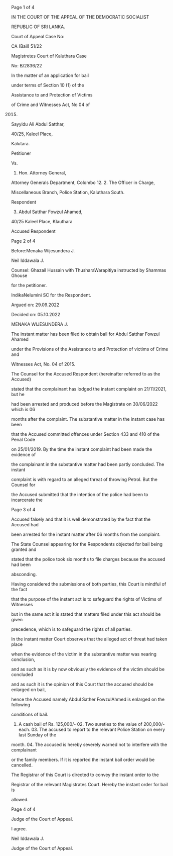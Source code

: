 Page 1 of 4

IN THE COURT OF THE APPEAL OF THE DEMOCRATIC SOCIALIST

REPUBLIC OF SRI LANKA.

Court of Appeal Case No:

CA (Bail) 51/22

Magistretes Court of Kaluthara Case

No: B/2836/22

In the matter of an application for bail

under terms of Section 10 (1) of the

Assistance to and Protection of Victims

of Crime and Witnesses Act, No 04 of

2015.

Sayyidu Ali Abdul Satthar,

40/25, Kaleel Place,

Kalutara.

Petitioner

Vs.

1. Hon. Attorney General,

Attorney Generals Department, Colombo 12. 2. The Officer in Charge,

Miscellaneous Branch, Police Station, Kaluthara South.

Respondent

3. Abdul Satthar Fowzul Ahamed,

40/25 Kaleel Place, Klauthara

Accused Respondent

Page 2 of 4

Before:Menaka Wijesundera J.

Neil Iddawala J.

Counsel: Ghazail Hussain with ThusharaWarapitiya instructed by Shammas Ghouse

for the petitioner.

IndikaNelumini SC for the Respondent.

Argued on: 29.09.2022

Decided on: 05.10.2022

MENAKA WIJESUNDERA J.

The instant matter has been filed to obtain bail for Abdul Satthar Fowzul Ahamed

under the Provisions of the Assistance to and Protection of victims of Crime and

Witnesses Act, No. 04 of 2015.

The Counsel for the Accused Respondent (hereinafter referred to as the Accused)

stated that the complainant has lodged the instant complaint on 21/11/2021, but he

had been arrested and produced before the Magistrate on 30/06/2022 which is 06

months after the complaint. The substantive matter in the instant case has been

that the Accused committed offences under Section 433 and 410 of the Penal Code

on 25/01/2019. By the time the instant complaint had been made the evidence of

the complainant in the substantive matter had been partly concluded. The instant

complaint is with regard to an alleged threat of throwing Petrol. But the Counsel for

the Accused submitted that the intention of the police had been to incarcerate the

Page 3 of 4

Accused falsely and that it is well demonstrated by the fact that the Accused had

been arrested for the instant matter after 06 months from the complaint.

The State Counsel appearing for the Respondents objected for bail being granted and

stated that the police took six months to file charges because the accused had been

absconding.

Having considered the submissions of both parties, this Court is mindful of the fact

that the purpose of the instant act is to safeguard the rights of Victims of Witnesses

but in the same act it is stated that matters filed under this act should be given

precedence, which is to safeguard the rights of all parties.

In the instant matter Court observes that the alleged act of threat had taken place

when the evidence of the victim in the substantive matter was nearing conclusion,

and as such as it is by now obviously the evidence of the victim should be concluded

and as such it is the opinion of this Court that the accused should be enlarged on bail,

hence the Accused namely Abdul Sather FowzulAhmed is enlarged on the following

conditions of bail.

01. A cash bail of Rs. 125,000/- 02. Two sureties to the value of 200,000/- each. 03. The accused to report to the relevant Police Station on every last Sunday of the

month. 04. The accused is hereby severely warned not to interfere with the complainant

or the family members. If it is reported the instant bail order would be cancelled.

The Registrar of this Court is directed to convey the instant order to the

Registrar of the relevant Magistrates Court. Hereby the instant order for bail is

allowed.

Page 4 of 4

Judge of the Court of Appeal.

I agree.

Neil Iddawala J.

Judge of the Court of Appeal.